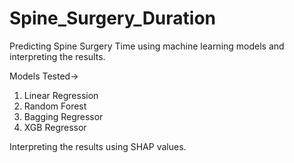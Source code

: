 # Spine_Surgery_Duration

Predicting Spine Surgery Time using machine learning models and interpreting the results.

Models Tested->
1. Linear Regression
2. Random Forest
3. Bagging Regressor
4. XGB Regressor

Interpreting the results using SHAP values.

